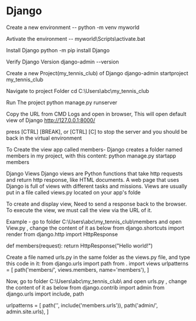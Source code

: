 # Django
Create a new environment --
python -m venv myworld

Avtivate the environment --
myworld\Scripts\activate.bat

Install Django
python -m pip install Django

Verify Django Version
django-admin --version

Create a new Project(my_tennis_club) of Django
django-admin startproject my_tennis_club

Navigate to project Folder
cd C:\Users\abc\my_tennis_club

Run The project 
python manage.py runserver

Copy the URL from CMD Logs and open in browser, This will open default view of Django
http://127.0.0.1:8000/

press [CTRL] [BREAK], or [CTRL] [C] to stop the server and you should be back in the virtual environment

To Create the view app called members- Django creates a folder named members in my project, with this content:
python manage.py startapp members

Django Views 
Django views are Python functions that take http requests and return http response, like HTML documents.
A web page that uses Django is full of views with different tasks and missions.
Views are usually put in a file called views.py located on your app's folde

To create and display view, Need to send a response back to the browser.
To execute the view, we must call the view via the URL of it.

Example -
go to folder C:\Users\abc\my_tennis_club\members and open View.py , change the content of it as below
from django.shortcuts import render
from django.http import HttpResponse

def members(request):
    return HttpResponse("Hello world!")

Create a file named urls.py in the same folder as the views.py file, and type this code in it:
from django.urls import path
from . import views
urlpatterns = [
    path('members/', views.members, name='members'),
]

Now, go to folder C:\Users\abc\my_tennis_club\ and open urls.py , change the content of it as below
from django.contrib import admin
from django.urls import include, path

urlpatterns = [
    path('', include('members.urls')),
    path('admin/', admin.site.urls),
]







